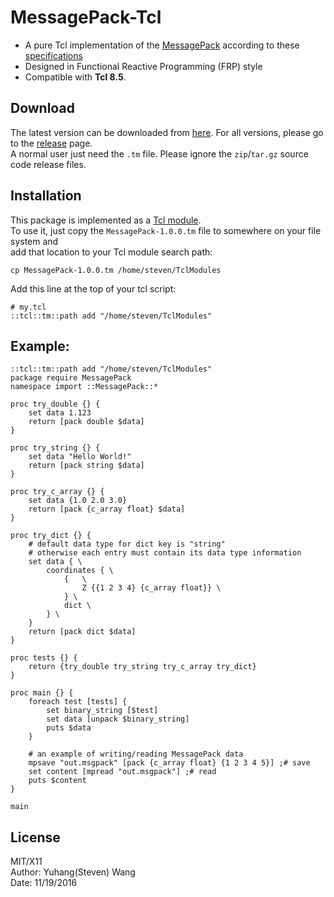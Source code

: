 # MessagePack-Tcl
* A pure Tcl implementation of the [MessagePack](http://msgpack.org/index.html) according to these [specifications](https://github.com/msgpack/msgpack/blob/master/spec.md)
* Designed in Functional Reactive Programming (FRP) style  
* Compatible with **Tcl 8.5**.


## Download
The latest version can be downloaded from [here](https://github.com/yuhangwang/MessagePack-Tcl/releases/download/1.0.0/MessagePack-1.0.0.tm).
For all versions, please go to the [release](https://github.com/yuhangwang/MessagePack-Tcl/releases) page.  
A normal user just need the `.tm` file. Please ignore the `zip`/`tar.gz` source code release files.  

## Installation
This package is implemented as a [Tcl module](https://www.tcl.tk/man/tcl/TclCmd/tm.htm).  
To use it, just copy the `MessagePack-1.0.0.tm` file to somewhere on your file system and  
add that location to your Tcl module search path:
```{bash}
cp MessagePack-1.0.0.tm /home/steven/TclModules
```
Add this line at the top of your tcl script:
```{tcl}
# my.tcl
::tcl::tm::path add "/home/steven/TclModules"
```


## Example:
```{tcl}
::tcl::tm::path add "/home/steven/TclModules"
package require MessagePack
namespace import ::MessagePack::*

proc try_double {} {
    set data 1.123
    return [pack double $data]
}

proc try_string {} {
    set data "Hello World!"
    return [pack string $data]
}

proc try_c_array {} {
    set data {1.0 2.0 3.0}
    return [pack {c_array float} $data]
}

proc try_dict {} {
    # default data type for dict key is "string"
    # otherwise each entry must contain its data type information
    set data { \
        coordinates { \
            {   \
                Z {{1 2 3 4} {c_array float}} \
            } \
            dict \
        } \
    }
    return [pack dict $data]
}

proc tests {} {
    return {try_double try_string try_c_array try_dict}
}

proc main {} {
    foreach test [tests] {
        set binary_string [$test]
        set data [unpack $binary_string]
        puts $data
    }

    # an example of writing/reading MessagePack data
    mpsave "out.msgpack" [pack {c_array float} {1 2 3 4 5}] ;# save
    set content [mpread "out.msgpack"] ;# read
    puts $content
}

main
```

## License
MIT/X11  
Author: Yuhang(Steven) Wang  
Date: 11/19/2016

